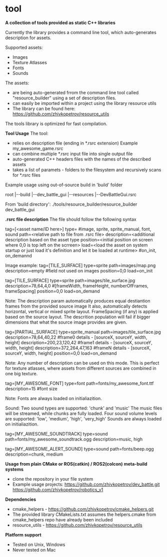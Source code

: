 # tool

**A collection of tools provided as static C++ libraries**

Currently the library provides a command line tool, which auto-generates description for assets.

Supported assets:
- Images
- Texture Atlasses
- Fonts
- Sounds

The assets:
- are being auto-generated frrom the command line tool called "resource_builder" using a set of description files.
- can easily be imported within a project using the library resource utils
- The library can be found here: https://github.com/zhivkopetrov/resource_utils

The tools library is optimized for fast compilation.

**Tool Usage**
The tool:
- relies on description file (ending in *.rsrc extension)
Example my_awesome_game.rsrc
- can combine multiple *.rsrc input file into single output file
- auto-generated C++ headers files with the names of the described assets
- takes a list of paramets - folders to the filesystem and recursively scans for *.rsrc files

Example usage using out-of-source build in 'build' folder

root
|--build
|--dev_battle_gui
   |--resources
       |--DevBattleGui.rsrc

From 'build directory':
./tools/resource_builder/resource_builder dev_battle_gui


**.rsrc file description**
The file should follow the following syntax

tag=[<asset name/ID here>]
type=<tag type> #image, sprite, sprite_manual, font, sound 
path=<relative path to file from .rsrc file>
description=<additional description based on the asset type
position=<initial position on screen where 0,0 is top left on the scrreen>
load=<load the asset on system startup or just load it's definition and let it be loaded at runtime> #on_init, on_demannd

Image example:
tag=[TILE_SURFACE]
type=sprite
path=images/map.png
description=empty #field not used on images
position=0,0
load=on_init

tag=[TILE_SURFACE]
type=sprite
path=images/tile_surface.jpg
description=78,64,4,0 #[frameWidth, frameHeight, numberOfFrames, frameSpacing]
position=0,0
load=on_demand

Note: 
The description param automatically produces equal destiantion frames from the provided source image
It also, automatically detects horizontal, vertical or mixed sprite layout.
FrameSpacing (if any) is applied based on the source layout.
The descrition population will fail if bigger dimensions that what the source image provides are given.

tag=[PARTIAL_SURFACE]
type=sprite_manual
path=images/tile_surface.jpg
description=78,64,40,22 #frame0 details - [sourceX, sourceY, width, height]
description=200,23,120,42 #frame1 details - [sourceX, sourceY, width, height]
description=372,264,47,163 #frameN details - [sourceX, sourceY, width, height]
position=0,0
load=on_demand

Note: 
Any number of description can be used on this mode.
This is perfect for texture atlasses, where assets from different sources are combined in one big texture.

tag=[MY_AWESOME_FONT]
type=font
path=fonts/my_awesome_font.ttf
description=15 #font size

Note: 
Fonts are always loaded on initialiazition.

Sound:
Two sound types are supported: 'chunk' and 'music'
The music files will be streamed, while chunks are fully loaded.
Four sound volume levels are supported: 'low', 'medium', 'high', 'very_high'
Sounds are always loaded on initialiazition.

tag=[MY_AWESOME_SOUNDTRACK]
type=sound
path=fonts/my_awesome_soundtrack.ogg
description=music, high

tag=[MY_AWESOME_ALERT_SOUND]
type=sound
path=fonts/beep.ogg
description=chunk, medium


**Usage from plain CMake or ROS(catkin) / ROS2(colcon) meta-build systems**
- clone the repository in your file system
- Example usage projects: 
https://github.com/zhivkopetrov/dev_battle.git
https://github.com/zhivkopetrov/robotics_v1


**Dependencies**
- cmake_helpers - https://github.com/zhivkopetrov/cmake_helpers.git
- The provided library CMakeLists.txt assumes the helpers.cmake from cmake_helpers repo have already been included
- resource_utils - https://github.com/zhivkopetrov/resource_utils


**Platform support**
- Tested on Unix, Windows
- Never tested on Mac